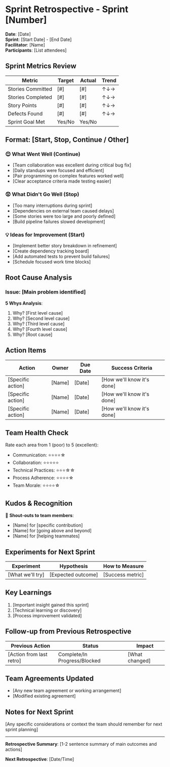 # Sprint Retrospective - Sprint [Number]

**Date**: [Date]\
**Sprint**: [Start Date] - [End Date]\
**Facilitator**: [Name]\
**Participants**: [List attendees]

## Sprint Metrics Review

| Metric            | Target | Actual | Trend |
| ----------------- | ------ | ------ | ----- |
| Stories Committed | [#]    | [#]    | ↑↓→   |
| Stories Completed | [#]    | [#]    | ↑↓→   |
| Story Points      | [#]    | [#]    | ↑↓→   |
| Defects Found     | [#]    | [#]    | ↑↓→   |
| Sprint Goal Met   | Yes/No | Yes/No |       |

## Format: [Start, Stop, Continue / Other]

### 😊 What Went Well (Continue)

- [Team collaboration was excellent during critical bug fix]
- [Daily standups were focused and efficient]
- [Pair programming on complex features worked well]
- [Clear acceptance criteria made testing easier]

### 😟 What Didn't Go Well (Stop)

- [Too many interruptions during sprint]
- [Dependencies on external team caused delays]
- [Some stories were too large and poorly defined]
- [Build pipeline failures slowed development]

### 💡 Ideas for Improvement (Start)

- [Implement better story breakdown in refinement]
- [Create dependency tracking board]
- [Add automated tests to prevent build failures]
- [Schedule focused work time blocks]

## Root Cause Analysis

### Issue: [Main problem identified]

**5 Whys Analysis**:

1. Why? [First level cause]
2. Why? [Second level cause]
3. Why? [Third level cause]
4. Why? [Fourth level cause]
5. Why? [Root cause]

## Action Items

| Action            | Owner  | Due Date | Success Criteria           |
| ----------------- | ------ | -------- | -------------------------- |
| [Specific action] | [Name] | [Date]   | [How we'll know it's done] |
| [Specific action] | [Name] | [Date]   | [How we'll know it's done] |
| [Specific action] | [Name] | [Date]   | [How we'll know it's done] |

## Team Health Check

Rate each area from 1 (poor) to 5 (excellent):

- Communication: ⭐⭐⭐⭐☆
- Collaboration: ⭐⭐⭐⭐⭐
- Technical Practices: ⭐⭐⭐☆☆
- Process Adherence: ⭐⭐⭐⭐☆
- Team Morale: ⭐⭐⭐⭐☆

## Kudos & Recognition

🌟 **Shout-outs to team members**:

- [Name] for [specific contribution]
- [Name] for [going above and beyond]
- [Name] for [helping teammates]

## Experiments for Next Sprint

| Experiment       | Hypothesis         | How to Measure   |
| ---------------- | ------------------ | ---------------- |
| [What we'll try] | [Expected outcome] | [Success metric] |

## Key Learnings

1. [Important insight gained this sprint]
2. [Technical learning or discovery]
3. [Process improvement validated]

## Follow-up from Previous Retrospective

| Previous Action          | Status                       | Impact         |
| ------------------------ | ---------------------------- | -------------- |
| [Action from last retro] | Complete/In Progress/Blocked | [What changed] |

## Team Agreements Updated

- [Any new team agreement or working arrangement]
- [Modified existing agreement]

## Notes for Next Sprint

[Any specific considerations or context the team should remember for next sprint
planning]

---

**Retrospective Summary**: [1-2 sentence summary of main outcomes and actions]

**Next Retrospective**: [Date/Time]
